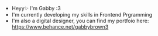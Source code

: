 - Heyy✨ I'm Gabby :3
- I'm currently developing my skills in Frontend Prgramming
- I'm also a digital designer, you can find my portfoio here: https://www.behance.net/gabbybrown3

<!---
tardisgirl-gabs/tardisgirl-gabs is a ✨ special ✨ repository because its `README.md` (this file) appears on your GitHub profile.
You can click the Preview link to take a look at your changes.
--->
